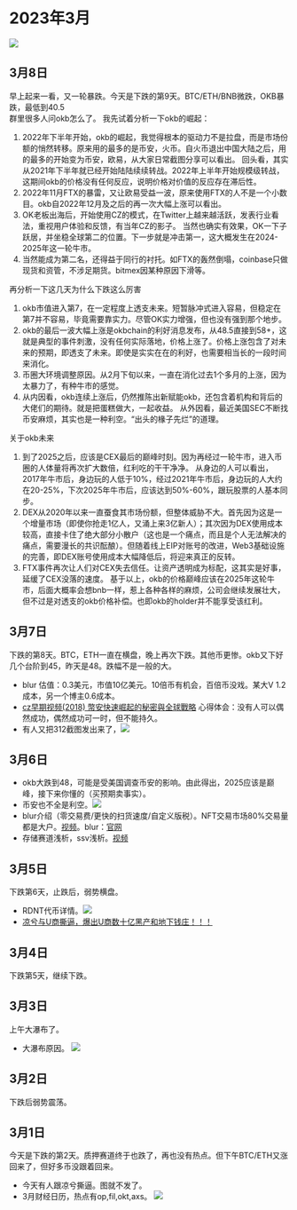 # 2023年3月
![](./img_202303 "")











## 3月8日
早上起来一看，又一轮暴跌。今天是下跌的第9天。BTC/ETH/BNB微跌，OKB暴跌，最低到40.5  
群里很多人问okb怎么了。
我先试着分析一下okb的崛起：
1. 2022年下半年开始，okb的崛起，我觉得根本的驱动力不是拉盘，而是市场份额的悄然转移。原来用的最多的是币安，火币。自火币退出中国大陆之后，用的最多的开始变为币安，欧易，从大家日常截图分享可以看出。
回头看，其实从2021年下半年就已经开始陆陆续续转战。2022年上半年开始规模级转战，这期间okb的价格没有任何反应，说明价格对价值的反应存在滞后性。
2. 2022年11月FTX的暴雷，又让欧易受益一波，原来使用FTX的人不是一个小数目。okb自2022年12月及之后的再一次大幅上涨可以看出。
3. OK老板出海后，开始使用CZ的模式，在Twitter上越来越活跃，发表行业看法，重视用户体验和反馈，有当年CZ的影子。
当然也确实有效果，OK一下子跃居，并坐稳全球第二的位置。下一步就是冲击第一，这大概发生在2024-2025年这一轮牛市。
4. 当然能成为第二名，还得益于同行的衬托。如FTX的轰然倒塌，coinbase只做现货和资管，不涉足期货。bitmex因某种原因下滑等。

再分析一下这几天为什么下跌这么厉害
1. okb市值进入第7，在一定程度上透支未来。短暂脉冲式进入容易，但稳定在第7并不容易，毕竟需要靠实力。尽管OK实力增强，但也没有强到那个地步。
2. okb的最后一波大幅上涨是okbchain的利好消息发布，从48.5直接到58+，这就是典型的事件刺激，没有任何实际落地，价格上涨了。价格上涨包含了对未来的预期，即透支了未来。即使是实实在在的利好，也需要相当长的一段时间来消化。
3. 币圈大环境调整原因。从2月下旬以来，一直在消化过去1个多月的上涨，因为太暴力了，有种牛市的感觉。
4. 从内因看，okb连续上涨后，仍然推陈出新赋能okb，还包含着机构和背后的大佬们的期待。就是把蛋糕做大，一起收益。
从外因看，最近美国SEC不断找币安麻烦，其实也是一种利空。“出头的椽子先烂”的道理。


关于okb未来
1. 到了2025之后，应该是CEX最后的巅峰时刻。因为再经过一轮牛市，进入币圈的人体量将再次扩大数倍，红利吃的干干净净。
从身边的人可以看出，2017年牛市后，身边玩的人低于10%，经过2021年牛市后，身边玩的人大约在20-25%，下次2025年牛市后，应该达到50%-60%，跟玩股票的人基本同步。
2. DEX从2020年以来一直蚕食其市场份额，但整体威胁不大。首先因为这是一个增量市场（即使你抢走1亿人，又涌上来3亿新人）；其次因为DEX使用成本较高，直接卡住了绝大部分小散户（这也是一个痛点，而且是个人无法解决的痛点，需要漫长的共识酝酿）。但随着线上EIP对账号的改进，Web3基础设施的完善，即DEX账号使用成本大幅降低后，将迎来真正的反转。
3. FTX事件再次让人们对CEX失去信任。让资产透明成为标配，这其实是好事，延缓了CEX没落的速度。
基于以上，okb的价格巅峰应该在2025年这轮牛市，后面大概率会想bnb一样，惹上各种各样的麻烦，公司会继续发展壮大，但不过是对透支的okb价格补偿。也即okb的holder并不能享受该红利。




## 3月7日
下跌的第8天。BTC，ETH一直在横盘，晚上再次下跌。其他币更惨。okb又下好几个台阶到45，昨天是48。跌幅不是一般的大。
- blur 估值：0.3美元，市值10亿美元。10倍币有机会，百倍币没戏。某大V 1.2成本，另一个博主0.6成本。
- [cz早期视频(2018) 幣安快速崛起的秘密與全球戰略](https://mp.weixin.qq.com/s/X-L-mLQRryZMfvo7yIo5Jg)
心得体会：没有人可以偶然成功，偶然成功可一时，但不能持久。
- 有人又把312截图发出来了，![](./img_202303/7-1.jpeg "")

## 3月6日
- okb大跌到48，可能是受美国调查币安的影响。由此得出，2025应该是巅峰，接下来你懂的（买预期卖事实）。
- 币安也不全是利空。![](./img_202303/6-1.jpg "")
- blur介绍（零交易费/更快的扫货速度/自定义版税）。NFT交易市场80%交易量都是大户。[视频](https://www.youtube.com/watch?v=Ff4Bc6X62AU)。blur：[官网](https://blur.io/)
- 存储赛道浅析，ssv浅析。[视频](https://www.youtube.com/watch?v=KtGW_Bx4Mq0)

## 3月5日
下跌第6天，止跌后，弱势横盘。
- RDNT代币详情。![](./img_202303/3-5.jpeg "")
- [凉兮与U商撕逼，爆出U商数十亿黑产和地下钱庄！！！](https://mp.weixin.qq.com/s/UHmS_UCxlfaazDvaZfQLAg)

## 3月4日
下跌第5天，继续下跌。

## 3月3日
上午大瀑布了。
- 大瀑布原因。 ![](./img_202303/3-1.jpeg "")

## 3月2日
下跌后弱势震荡。

## 3月1日
今天是下跌的第2天。质押赛道终于也跌了，再也没有热点。但下午BTC/ETH又涨回来了，但好多币没跟着回来。
- 今天有人跟凉兮撕逼。图就不发了。
- 3月财经日历，热点有op,fil,okt,axs。 ![](./img_202303/1-1.jpeg "")